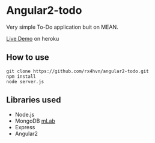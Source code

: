 # Angular2-todo
Very simple To-Do application buit on MEAN.

[Live Demo](https://todo2-rx4hvn.herokuapp.com/) on heroku


## How to use
    git clone https://github.com/rx4hvn/angular2-todo.git
    npm install
    node server.js
    
## Libraries used
- Node.js
- MongoDB [mLab](https://mlab.com/)
- Express
- Angular2
